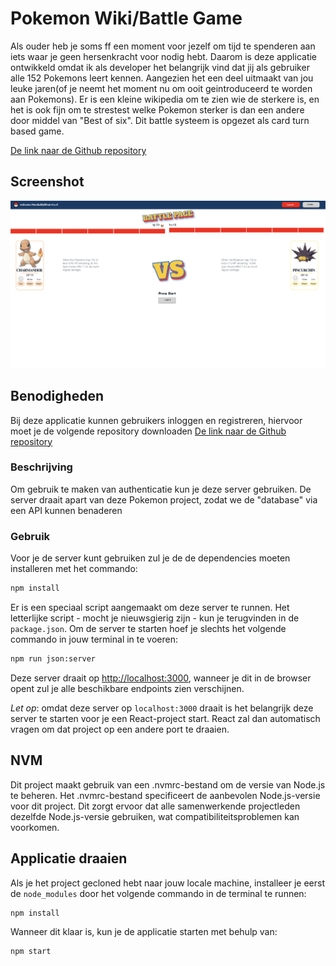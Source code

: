 # Pokemon Wiki/Battle Game

Als ouder heb je soms ff een moment voor jezelf om tijd te spenderen aan iets waar je geen hersenkracht voor nodig hebt. Daarom is deze applicatie ontwikkeld omdat ik als developer het belangrijk vind dat jij als gebruiker alle 152 Pokemons leert kennen. Aangezien het een deel uitmaakt van jou leuke jaren(of je neemt het moment nu om ooit geintroduceerd te worden aan Pokemons). Er is een kleine wikipedia om te zien wie de sterkere is, en het is ook fijn om te strestest welke Pokemon sterker is dan een andere door middel van "Best of six". Dit battle systeem is opgezet als card turn based game.

[De link naar de Github repository](https://github.com/mrwinter09/pokemon2023)

## Screenshot

![screenshot van de app](src/assets/screenshot.png)

## Benodigheden

Bij deze applicatie kunnen gebruikers inloggen en registreren, hiervoor moet je de volgende repository downloaden [De link naar de Github repository](https://github.com/hogeschoolnovi/frontend-fake-server)

### Beschrijving

Om gebruik te maken van authenticatie kun je deze server gebruiken. De server draait apart van deze Pokemon project, zodat we de "database" via een API kunnen benaderen

### Gebruik

Voor je de server kunt gebruiken zul je de de dependencies moeten installeren met het commando:

```bash
npm install
```

Er is een speciaal script aangemaakt om deze server te runnen. Het letterlijke script - mocht je nieuwsgierig zijn - kun je terugvinden in de `package.json`. Om de server te starten hoef je slechts het volgende commando in jouw terminal in te voeren:

```bash
npm run json:server
```

Deze server draait op [http://localhost:3000](http://localhost:3000), wanneer je dit in de browser opent zul je alle beschikbare endpoints zien verschijnen.

_Let op_: omdat deze server op `localhost:3000` draait is het belangrijk deze server te starten voor je een React-project start. React zal dan automatisch vragen om dat project op een andere port te draaien.

## NVM

Dit project maakt gebruik van een .nvmrc-bestand om de versie van Node.js te beheren. Het .nvmrc-bestand specificeert de aanbevolen Node.js-versie voor dit project. Dit zorgt ervoor dat alle samenwerkende projectleden dezelfde Node.js-versie gebruiken, wat compatibiliteitsproblemen kan voorkomen.

## Applicatie draaien

Als je het project gecloned hebt naar jouw locale machine, installeer je eerst de `node_modules` door het volgende
commando in de terminal te runnen:

```bash
npm install
```

Wanneer dit klaar is, kun je de applicatie starten met behulp van:

```bash
npm start
```
